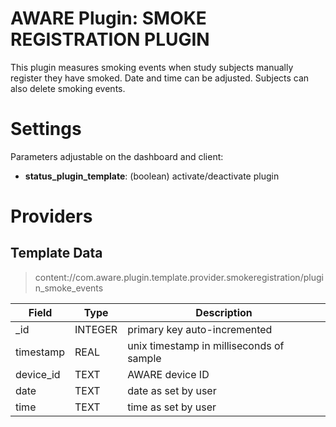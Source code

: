 AWARE Plugin: SMOKE REGISTRATION PLUGIN
=======================================

This plugin measures smoking events when study subjects manually register they have smoked. Date
and time can be adjusted. Subjects can also delete smoking events.

# Settings
Parameters adjustable on the dashboard and client:
- **status_plugin_template**: (boolean) activate/deactivate plugin

# Providers
##  Template Data
> content://com.aware.plugin.template.provider.smokeregistration/plugin_smoke_events

Field | Type | Description
----- | ---- | -----------
_id | INTEGER | primary key auto-incremented
timestamp | REAL | unix timestamp in milliseconds of sample
device_id | TEXT | AWARE device ID
date | TEXT | date as set by user
time | TEXT| time as set by user
